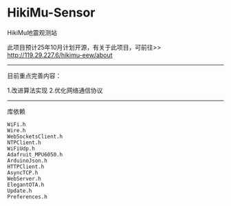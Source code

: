 # HikiMu-Sensor
HikiMu地震观测站


此项目预计25年10月计划开源，有关于此项目，可前往>>
http://119.29.227.6/hikimu-eew/about

---
目前重点完善内容：

1.改进算法实现
2.优化网络通信协议

---
库依赖

    WiFi.h
    Wire.h
    WebSocketsClient.h
    NTPClient.h
    WiFiUdp.h
    Adafruit_MPU6050.h
    ArduinoJson.h
    HTTPClient.h
    AsyncTCP.h
    WebServer.h
    ElegantOTA.h
    Update.h
    Preferences.h
